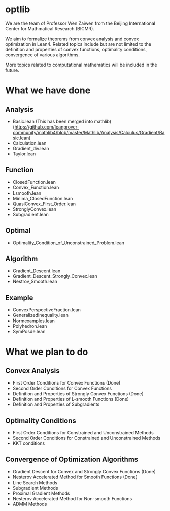 # optlib
We are the team of Professor Wen Zaiwen from the Beijing International Center for Mathmatical Research (BICMR). 


We aim to formalize theorems from convex analysis and convex optimization in Lean4. Related topics include but are not limited to the definition and properties of convex functions, optimality conditions, convergence of various algorithms.

More topics related to computational mathematics will be included in the future.

# What we have done

## Analysis
- Basic.lean (This has been merged into mathlib)(https://github.com/leanprover-community/mathlib4/blob/master/Mathlib/Analysis/Calculus/Gradient/Basic.lean)
- Calculation.lean
- Gradient_div.lean
- Taylor.lean

## Function
- ClosedFunction.lean
- Convex_Function.lean
- Lsmooth.lean
- Minima_ClosedFunction.lean
- QuasiConvex_First_Order.lean
- StronglyConvex.lean
- Subgradient.lean

## Optimal
- Optimality_Condition_of_Unconstrained_Problem.lean

## Algorithm
- Gradient_Descent.lean
- Gradient_Descent_Strongly_Convex.lean
- Nestrov_Smooth.lean

## Example
- ConvexPerspectiveFraction.lean
- GeneralizedInequality.lean
- Normexamples.lean
- Polyhedron.lean
- SymPosde.lean

# What we plan to do

## Convex Analysis

- First Order Conditions for Convex Functions (Done)
- Second Order Conditions for Convex Functions
- Definition and Properties of Strongly Convex Functions (Done)
- Definition and Properties of L-smooth Functions (Done)
- Definition and Properties of Subgradients

## Optimality Conditions

- First Order Conditions for Constrained and Unconstrained Methods
- Second Order Conditions for Constrained and Unconstrained Methods
- KKT conditions

## Convergence of Optimization Algorithms

- Gradient Descent for Convex and Strongly Convex Functions (Done)
- Nesterov Accelerated Method for Smooth Functions (Done)
- Line Search Methods
- Subgradient Methods
- Proximal Gradient Methods 
- Nesterov Accelerated Method for Non-smooth Functions
- ADMM Methods